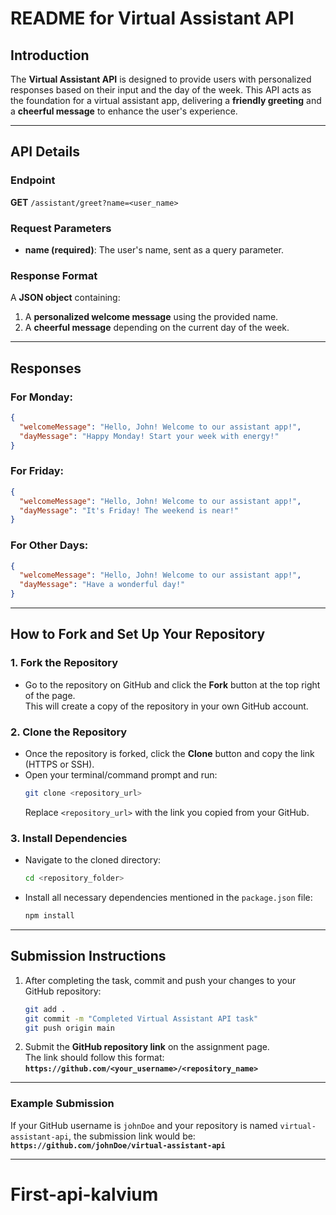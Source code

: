 # **README for Virtual Assistant API**

## **Introduction**
The **Virtual Assistant API** is designed to provide users with personalized responses based on their input and the day of the week. This API acts as the foundation for a virtual assistant app, delivering a **friendly greeting** and a **cheerful message** to enhance the user's experience.

---

## **API Details**

### **Endpoint**
**GET** `/assistant/greet?name=<user_name>`

### **Request Parameters**
- **name (required)**: The user's name, sent as a query parameter.

### **Response Format**
A **JSON object** containing:
1. A **personalized welcome message** using the provided name.
2. A **cheerful message** depending on the current day of the week.

---

## **Responses**

### **For Monday:**
```json
{
  "welcomeMessage": "Hello, John! Welcome to our assistant app!",
  "dayMessage": "Happy Monday! Start your week with energy!"
}
```

### **For Friday:**
```json
{
  "welcomeMessage": "Hello, John! Welcome to our assistant app!",
  "dayMessage": "It's Friday! The weekend is near!"
}
```

### **For Other Days:**
```json
{
  "welcomeMessage": "Hello, John! Welcome to our assistant app!",
  "dayMessage": "Have a wonderful day!"
}
```

---

## **How to Fork and Set Up Your Repository**

### **1. Fork the Repository**
- Go to the repository on GitHub and click the **Fork** button at the top right of the page.  
  This will create a copy of the repository in your own GitHub account.

### **2. Clone the Repository**
- Once the repository is forked, click the **Clone** button and copy the link (HTTPS or SSH).
- Open your terminal/command prompt and run:
  ```bash
  git clone <repository_url>
  ```
  Replace `<repository_url>` with the link you copied from your GitHub.

### **3. Install Dependencies**
- Navigate to the cloned directory:
  ```bash
  cd <repository_folder>
  ```
- Install all necessary dependencies mentioned in the `package.json` file:
  ```bash
  npm install
  ```

---

## **Submission Instructions**
1. After completing the task, commit and push your changes to your GitHub repository:
   ```bash
   git add .
   git commit -m "Completed Virtual Assistant API task"
   git push origin main
   ```
2. Submit the **GitHub repository link** on the assignment page.  
   The link should follow this format:  
   **`https://github.com/<your_username>/<repository_name>`**

---

### **Example Submission**
If your GitHub username is `johnDoe` and your repository is named `virtual-assistant-api`, the submission link would be:  
**`https://github.com/johnDoe/virtual-assistant-api`**

---

# First-api-kalvium